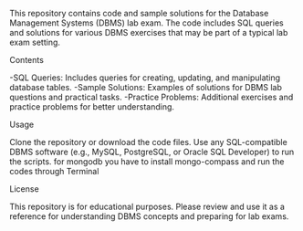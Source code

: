 This repository contains code and sample solutions for the Database Management Systems (DBMS) lab exam. The code includes SQL queries and solutions for various DBMS exercises that may be part of a typical lab exam setting.

Contents

-SQL Queries: Includes queries for creating, updating, and manipulating database tables.
-Sample Solutions: Examples of solutions for DBMS lab questions and practical tasks.
-Practice Problems: Additional exercises and practice problems for better understanding.

Usage

Clone the repository or download the code files.
Use any SQL-compatible DBMS software (e.g., MySQL, PostgreSQL, or Oracle SQL Developer) to run the scripts.
for mongodb you have to install mongo-compass and run the codes through Terminal

License

This repository is for educational purposes. Please review and use it as a reference for understanding DBMS concepts and preparing for lab exams.
